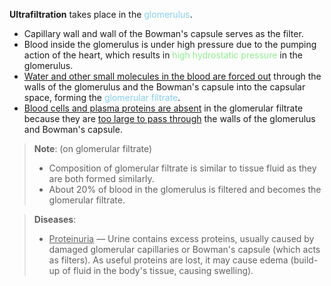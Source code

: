 **Ultrafiltration** takes place in the <span style="color: skyblue">glomerulus</span>.
- Capillary wall and wall of the Bowman's capsule serves as the filter.
- Blood inside the glomerulus is under high pressure due to the pumping action of the heart, which results in <span style="color: lightgreen">high hydrostatic pressure</span> in the glomerulus.
- <u>Water and other small molecules in the blood are forced out</u> through the walls of the glomerulus and the Bowman's capsule into the capsular space, forming the <span style="color: skyblue">glomerular filtrate</span>.
- <u>Blood cells and plasma proteins are absent</u> in the glomerular filtrate because they are <u>too large to pass through</u> the walls of the glomerulus and Bowman's capsule.

> **Note**: (on glomerular filtrate)
> - Composition of glomerular filtrate is similar to tissue fluid as they are both formed similarly.
> - About 20% of blood in the glomerulus is filtered and becomes the glomerular filtrate.

> **Diseases**:
> - <u>Proteinuria</u> — Urine contains excess proteins, usually caused by damaged glomerular capillaries or Bowman's capsule (which acts as filters). As useful proteins are lost, it may cause edema (build-up of fluid in the body's tissue, causing swelling).
